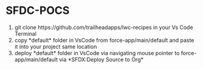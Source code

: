 # SFDC-POCS
<ol>
<li>git clone https://github.com/trailheadapps/lwc-recipes in your Vs Code Terminal </li>
<li>copy *default* folder in VsCode from force-app/main/default and paste it into your project same location</li>
<li>deploy *default* folder in VsCode via navigating mouse pointer to force-app/main/default via *SFDX:Deploy Source to Org*</li>
</ol>
